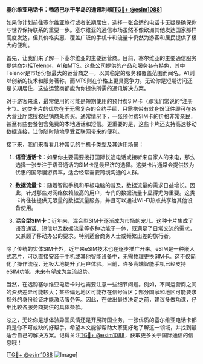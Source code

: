 **塞尔维亚电话卡：畅游巴尔干半岛的通讯利器[[TG💪+ @esim1088](https://t.me/s/esim1088)]**

如果你计划前往塞尔维亚旅行或者长期居住，选择一张合适的电话卡无疑是确保你与世界保持联系的重要一步。塞尔维亚的通信市场虽然不像欧洲其他发达国家那样高度发达，但其价格实惠、覆盖广泛的手机卡和流量卡仍然为游客和居民提供了极大的便利。

首先，让我们来了解一下塞尔维亚的主要运营商。目前，塞尔维亚的主要通信服务提供商包括Telenor、A1和MTS。这些公司提供的产品和服务各有特色，其中Telenor是市场份额最大的运营商之一，以其稳定的服务和覆盖范围而闻名。A1则以创新的技术和服务著称，而MTS则在价格上更具竞争力。无论你是短期访问还是长期居住，这些运营商都能为你提供所需的通讯解决方案。

对于游客来说，最常使用的可能是短期使用的预付费SIM卡（即我们常说的“注册卡”）。这类卡片的优势在于无需复杂的合约手续，只需携带有效身份证件即可在各大营业厅或授权经销商处购买。通常情况下，一张预付费SIM卡的价格非常亲民，甚至有些套餐包含免费的本地通话和短信。更重要的是，这些卡片还支持高速移动数据连接，让你随时随地享受互联网带来的便利。

接下来，我们来看看几种常见的手机卡类型及其适用场景：

1. **语音通话卡**：如果你主要需要拨打国际长途电话或接听来自家人的来电，那么选择一张专注于语音通话的SIM卡是最经济的选择。这类卡片通常会提供较为优惠的国际漫游费率，适合经常需要跨境沟通的人群。
   
2. **数据流量卡**：随着智能手机和平板电脑的普及，数据流量的需求日益增长。因此，针对那些对网络依赖较高的用户，专门的数据流量卡显得尤为重要。这类卡片往往提供无限量的数据流量服务，并且可以通过Wi-Fi热点共享给其他设备使用。

3. **混合型SIM卡**：近年来，混合型SIM卡逐渐成为市场的宠儿。这种卡片集成了语音通话、短信以及数据流量等多种功能于一体，既满足了日常交流的需求，又兼顾了移动办公的要求。特别适合商务人士或频繁出差的旅行者。

除了传统的实体SIM卡外，近年来eSIM技术也在逐步推广开来。eSIM是一种嵌入式芯片，可以直接安装于手机或其他智能设备中，无需物理更换SIM卡。这不仅简化了操作流程，还极大地提升了用户体验。目前，许多高端智能手机已经支持eSIM功能，未来有望成为主流趋势。

当然，在选购塞尔维亚电话卡时也需要注意一些细节问题。例如，不同运营商之间的资费差异可能较大；某些偏远地区可能存在信号盲区；部分国家和地区可能要求额外的身份验证才能激活服务等。因此，在做出最终决定之前，建议多做功课，仔细比较各服务商提供的具体条款。

总之，无论你是想体验异国风情还是开展跨国业务，一张优质的塞尔维亚电话卡都将是你不可或缺的好帮手。希望本文能够帮助大家更好地了解这一领域，并找到最适合自己的解决方案。记得关注[TG💪+ @esim1088](https://t.me/s/esim1088)，获取更多关于国际通信的信息哦！

[[TG💪+ @esim1088](https://t.me/s/esim1088) ![Image](https://i.postimg.cc/4NQfJmqS/Snipaste-2025-05-13-00-14-12.png)]